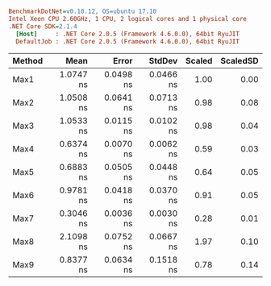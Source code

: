 ``` ini

BenchmarkDotNet=v0.10.12, OS=ubuntu 17.10
Intel Xeon CPU 2.60GHz, 1 CPU, 2 logical cores and 1 physical core
.NET Core SDK=2.1.4
  [Host]     : .NET Core 2.0.5 (Framework 4.6.0.0), 64bit RyuJIT
  DefaultJob : .NET Core 2.0.5 (Framework 4.6.0.0), 64bit RyuJIT


```
| Method |      Mean |     Error |    StdDev | Scaled | ScaledSD |
|------- |----------:|----------:|----------:|-------:|---------:|
|   Max1 | 1.0747 ns | 0.0498 ns | 0.0466 ns |   1.00 |     0.00 |
|   Max2 | 1.0508 ns | 0.0641 ns | 0.0713 ns |   0.98 |     0.08 |
|   Max3 | 1.0533 ns | 0.0115 ns | 0.0102 ns |   0.98 |     0.04 |
|   Max4 | 0.6374 ns | 0.0070 ns | 0.0062 ns |   0.59 |     0.03 |
|   Max5 | 0.6883 ns | 0.0505 ns | 0.0448 ns |   0.64 |     0.05 |
|   Max6 | 0.9781 ns | 0.0418 ns | 0.0370 ns |   0.91 |     0.05 |
|   Max7 | 0.3046 ns | 0.0036 ns | 0.0030 ns |   0.28 |     0.01 |
|   Max8 | 2.1098 ns | 0.0752 ns | 0.0667 ns |   1.97 |     0.10 |
|   Max9 | 0.8377 ns | 0.0634 ns | 0.1518 ns |   0.78 |     0.14 |
